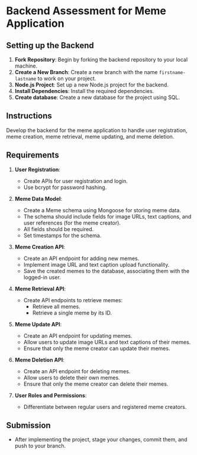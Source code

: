 # Backend Assessment for Meme Application

## Setting up the Backend

1. **Fork Repository**: Begin by forking the backend repository to your local machine.
2. **Create a New Branch**: Create a new branch with the name `firstname-lastname` to work on your project.
3. **Node.js Project**: Set up a new Node.js project for the backend.
4. **Install Dependencies**: Install the required dependencies.
5. **Create database**: Create a new database for the project using SQL.

## Instructions

Develop the backend for the meme application to handle user registration, meme creation, meme retrieval, meme updating, and meme deletion.

## Requirements

1. **User Registration**:

   - Create APIs for user registration and login.
   - Use bcrypt for password hashing.

2. **Meme Data Model**:

   - Create a Meme schema using Mongoose for storing meme data.
   - The schema should include fields for image URLs, text captions, and user references (for the meme creator).
   - All fields should be required.
   - Set timestamps for the schema.

3. **Meme Creation API**:

   - Create an API endpoint for adding new memes.
   - Implement image URL and text caption upload functionality.
   - Save the created memes to the database, associating them with the logged-in user.

4. **Meme Retrieval API**:

   - Create API endpoints to retrieve memes:
     - Retrieve all memes.
     - Retrieve a single meme by its ID.

5. **Meme Update API**:

   - Create an API endpoint for updating memes.
   - Allow users to update image URLs and text captions of their memes.
   - Ensure that only the meme creator can update their memes.

6. **Meme Deletion API**:

   - Create an API endpoint for deleting memes.
   - Allow users to delete their own memes.
   - Ensure that only the meme creator can delete their memes.

7. **User Roles and Permissions**:

   - Differentiate between regular users and registered meme creators.

## Submission

- After implementing the project, stage your changes, commit them, and push to your branch.
